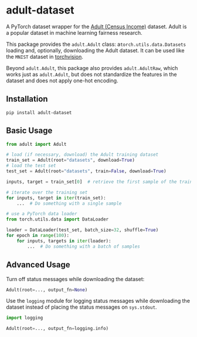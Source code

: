 # adult-dataset
A PyTorch dataset wrapper for the 
[Adult (Census Income)](https://archive.ics.uci.edu/dataset/2/adult) dataset.
Adult is a popular dataset in machine learning fairness research. 

This package provides the `adult.Adult` class:
a`torch.utils.data.Datasets` loading and, optionally, downloading the
Adult dataset.
It can be used like the `MNIST` dataset in
[torchvision](https://pytorch.org/vision/stable/generated/torchvision.datasets.MNIST.html?highlight=mnist#torchvision.datasets.MNIST).

Beyond `adult.Adult`, this package also provides `adult.AdultRaw`,
which works just as `adult.Adult`, but
does not standardize the features in the dataset and does not apply one-hot encoding.

## Installation
```shell
pip install adult-dataset
```

## Basic Usage
```python
from adult import Adult

# load (if necessary, download) the Adult training dataset 
train_set = Adult(root="datasets", download=True)
# load the test set
test_set = Adult(root="datasets", train=False, download=True)

inputs, target = train_set[0]  # retrieve the first sample of the training set

# iterate over the training set
for inputs, target in iter(train_set):
    ...  # Do something with a single sample

# use a PyTorch data loader
from torch.utils.data import DataLoader

loader = DataLoader(test_set, batch_size=32, shuffle=True)
for epoch in range(100):
    for inputs, targets in iter(loader):
        ...  # Do something with a batch of samples
```

## Advanced Usage

Turn off status messages while downloading the dataset:
```python
Adult(root=..., output_fn=None)
```

Use the `logging` module for logging status messages while downloading the
dataset instead of placing the status messages on `sys.stdout`.
```python
import logging

Adult(root=..., output_fn=logging.info)
```
